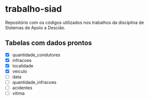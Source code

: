 # trabalho-siad
Repositório com os códigos utilizados nos trabalhos da disciplina de Sistemas de Apoio a Descião.

## Tabelas com dados prontos

- [x] quantidade_condutores
- [x] infracoes
- [x] localidade
- [x] veiculo
- [ ] data
- [ ] quantidade_infracoes
- [ ] acidentes
- [ ] vitima